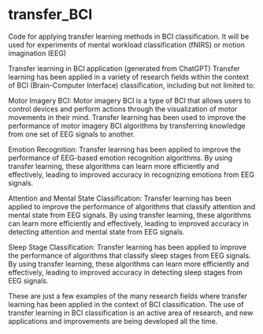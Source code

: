 # transfer_BCI
Code for applying transfer learning methods in BCI classification. It will be used for experiments of mental workload classification (fNIRS) or motion imagination (EEG)

Transfer learning in BCI application (generated from ChatGPT)
Transfer learning has been applied in a variety of research fields within the context of BCI (Brain-Computer Interface) classification, including but not limited to:

Motor Imagery BCI: Motor imagery BCI is a type of BCI that allows users to control devices and perform actions through the visualization of motor movements in their mind. Transfer learning has been used to improve the performance of motor imagery BCI algorithms by transferring knowledge from one set of EEG signals to another.

Emotion Recognition: Transfer learning has been applied to improve the performance of EEG-based emotion recognition algorithms. By using transfer learning, these algorithms can learn more efficiently and effectively, leading to improved accuracy in recognizing emotions from EEG signals.

Attention and Mental State Classification: Transfer learning has been applied to improve the performance of algorithms that classify attention and mental state from EEG signals. By using transfer learning, these algorithms can learn more efficiently and effectively, leading to improved accuracy in detecting attention and mental state from EEG signals.

Sleep Stage Classification: Transfer learning has been applied to improve the performance of algorithms that classify sleep stages from EEG signals. By using transfer learning, these algorithms can learn more efficiently and effectively, leading to improved accuracy in detecting sleep stages from EEG signals.

These are just a few examples of the many research fields where transfer learning has been applied in the context of BCI classification. The use of transfer learning in BCI classification is an active area of research, and new applications and improvements are being developed all the time.
